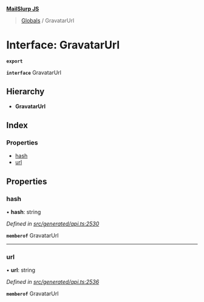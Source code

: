 **[MailSlurp JS](../README.md)**

> [Globals](../README.md) / GravatarUrl

# Interface: GravatarUrl

**`export`** 

**`interface`** GravatarUrl

## Hierarchy

* **GravatarUrl**

## Index

### Properties

* [hash](gravatarurl.md#hash)
* [url](gravatarurl.md#url)

## Properties

### hash

•  **hash**: string

*Defined in [src/generated/api.ts:2530](https://github.com/mailslurp/mailslurp-client/blob/98c6efc/src/generated/api.ts#L2530)*

**`memberof`** GravatarUrl

___

### url

•  **url**: string

*Defined in [src/generated/api.ts:2536](https://github.com/mailslurp/mailslurp-client/blob/98c6efc/src/generated/api.ts#L2536)*

**`memberof`** GravatarUrl
